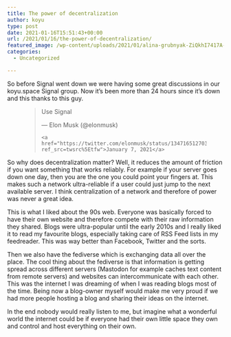```yaml
---
title: The power of decentralization
author: koyu
type: post
date: 2021-01-16T15:51:43+00:00
url: /2021/01/16/the-power-of-decentralization/
featured_image: /wp-content/uploads/2021/01/alina-grubnyak-ZiQkhI7417A-unsplash.jpg
categories:
  - Uncategorized

---
```

So before Signal went down we were having some great discussions in our koyu.space Signal group. Now it&#8217;s been more than 24 hours since it&#8217;s down and this thanks to this guy.<figure class="wp-block-embed is-type-rich is-provider-twitter wp-block-embed-twitter">

<div class="wp-block-embed__wrapper">
  <blockquote class="twitter-tweet" data-width="550" data-dnt="true">
    <p lang="en" dir="ltr">
      Use Signal
    </p>&mdash; Elon Musk (@elonmusk) 
    
    <a href="https://twitter.com/elonmusk/status/1347165127036977153?ref_src=twsrc%5Etfw">January 7, 2021</a>
  </blockquote>
</div></figure> 

So why does decentralization matter? Well, it reduces the amount of friction if you want something that works reliably. For example if your server goes down one day, then you are the one you could point your fingers at. This makes such a network ultra-reliable if a user could just jump to the next available server. I think centralization of a network and therefore of power was never a great idea.

This is what I liked about the 90s web. Everyone was basically forced to have their own website and therefore compete with their raw information they shared. Blogs were ultra-popular until the early 2010s and I really liked it to read my favourite blogs, especially taking care of RSS Feed lists in my feedreader. This was way better than Facebook, Twitter and the sorts.

Then we also have the fediverse which is exchanging data all over the place. The cool thing about the fediverse is that information is getting spread across different servers (Mastodon for example caches text content from remote servers) and websites can intercommunicate with each other. This was the internet I was dreaming of when I was reading blogs most of the time. Being now a blog-owner myself would make me very proud if we had more people hosting a blog and sharing their ideas on the internet.

In the end nobody would really listen to me, but imagine what a wonderful world the internet could be if everyone had their own little space they own and control and host everything on their own.